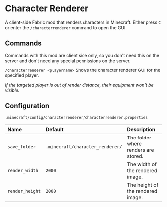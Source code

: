 # Character Renderer

A client-side Fabric mod that renders characters in Minecraft.
Either press `C` or enter the `/characterrenderer` command to open the GUI.

## Commands

Commands with this mod are client side only, so you don't need this on the server and don't need any special permissions on the server.

`/characterrenderer <playername>` Shows the character renderer GUI for the specified player.

*If the targeted player is out of render distance, their equipment won't be visible.*

## Configuration

`.minecraft/config/characterrenderer/characterrenderer.properties`

| Name            | Default                          | Description                          |
|:----------------|:---------------------------------|:-------------------------------------|
| `save_folder`   | `.minecraft/character_renderer/` | The folder where renders are stored. |
| `render_width`  | `2000`                           | The width of the rendered image.     |
| `render_height` | `2000`                           | The height of the rendered image.    |